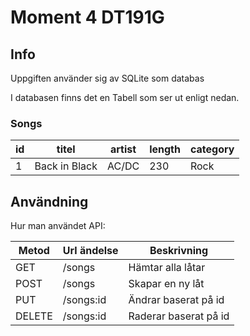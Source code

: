 # Moment 4 DT191G 

## Info
Uppgiften använder sig av SQLite som databas

I databasen finns det en Tabell som ser ut enligt nedan.
 
### Songs

| id   | titel    | artist    | length   | category  | 
| ---- | -------------- | ---------- | ---------- | -------- |
| 1  | Back in Black  | AC/DC   | 230    | Rock |



## Användning
 Hur man användet API:

| Metod   | Url ändelse    | Beskrivning   | 
| ---- | -------------- | ---------- | 
| GET   | /songs   | Hämtar alla låtar  | 
| POST   | /songs    | Skapar en ny låt   | 
| PUT   | /songs:id    | Ändrar  baserat på id| 
| DELETE   | /songs:id    | Raderar baserat på id | 



